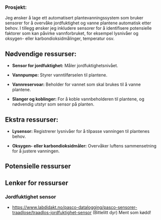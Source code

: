 ### Prosjekt:

Jeg ønsker å lage ett automatisert plantevanningssystem som bruker sensorer for å overvåke jordfuktighet og vanne plantene automatisk etter behov. I tillegg ønsker jeg inkludere sensorer for å identifisere potensielle faktorer som kan påvirke vannforbruket, for eksempel lysnivåer og oksygen- eller karbondioksidmålinger, temperatur osv.

## Nødvendige ressurser:

- **Sensor for jordfuktighet:** Måler jordfuktighetsnivået.
 
- **Vannpumpe:** Styrer vanntilførselen til plantene.

- **Vannreservoar:** Beholder for vannet som skal brukes til å vanne plantene.

- **Slanger og koblinger:** For å koble vannbeholderen til plantene, og nødvendig utstyr som sensor på planten.

## Ekstra ressurser:
 
- **Lysensor:** Registrerer lysnivåer for å tilpasse vanningen til plantenes behov.

- **Oksygen- eller karbondioksidmåler:** Overvåker luftens sammensetning for å justere vanningen.

## Potensielle ressurser

## Lenker for ressurser

### Jordfuktighet sensor
- https://www.labdidakt.no/pasco-datalogging/pasco-sensorer-traadlose/traadlos-jordfuktighet-sensor     (Bittelitt dyr) Ment som kødd!
